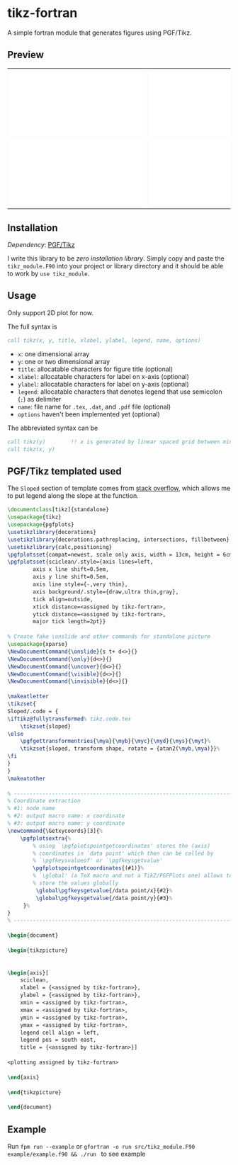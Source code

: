 # tikz-fortran

A simple fortran module that generates figures using PGF/Tikz.

## Preview

|   |   |
|---|---|
| ![](./assets/tikzplot0.pdf) | ![](./assets/tikzplot_4.pdf) |
| ![](./assets/tikzplot_1_le.pdf) | ![](./assets/tikzplot_4_le.pdf) |

## Installation

*Dependency*: [PGF/Tikz](https://www.ctan.org/tex-archive/graphics/pgf/)

I write this library to be *zero installation library*.
Simply copy and paste the `tikz_module.F90` into your project or library directory and it should be able to work by `use tikz_module`.

## Usage

Only support 2D plot for now.

The full syntax is

```fortran
call tikz(x, y, title, xlabel, ylabel, legend, name, options)
```

- `x`: one dimensional array
- `y`: one or two dimensional array
- `title`: allocatable characters for figure title (optional)
- `xlabel`: allocatable characters for label on x-axis (optional)
- `ylabel`: allocatable characters for label on y-axis (optional)
- `legend`: allocatable characters that denotes legend that use semicolon (`;`) as delimiter
- `name`: file name for `.tex`, `.dat`, and `.pdf` file (optional)
- `options` haven't been implemented yet (optional)

The abbreviated syntax can be

```fortran
call tikz(y)        !! x is generated by linear spaced grid between minimum and maximum of y
call tikz(x, y)
```

## PGF/Tikz templated used

The `Sloped` section of template comes from [stack overflow](https://tex.stackexchange.com/a/184242), which allows me to put legend along the slope at the function.

```tex
\documentclass[tikz]{standalone}
\usepackage{tikz}
\usepackage{pgfplots}
\usetikzlibrary{decorations}
\usetikzlibrary{decorations.pathreplacing, intersections, fillbetween}
\usetikzlibrary{calc,positioning}
\pgfplotsset{compat=newest, scale only axis, width = 13cm, height = 6cm}
\pgfplotsset{sciclean/.style={axis lines=left,
        axis x line shift=0.5em,
        axis y line shift=0.5em,
        axis line style={-,very thin},
        axis background/.style={draw,ultra thin,gray},
        tick align=outside,
        xtick distance=<assigned by tikz-fortran>,
        ytick distance=<assigned by tikz-fortran>,
        major tick length=2pt}}

% Create fake \onslide and other commands for standalone picture
\usepackage{xparse}
\NewDocumentCommand{\onslide}{s t+ d<>}{}
\NewDocumentCommand{\only}{d<>}{}
\NewDocumentCommand{\uncover}{d<>}{}
\NewDocumentCommand{\visible}{d<>}{}
\NewDocumentCommand{\invisible}{d<>}{}

\makeatletter
\tikzset{
Sloped/.code = {
\iftikz@fullytransformed% tikz.code.tex
    \tikzset{sloped}
\else
    \pgfgettransformentries{\mya}{\myb}{\myc}{\myd}{\mys}{\myt}%
    \tikzset{sloped, transform shape, rotate = {atan2(\myb,\mya)}}%
\fi
}
}
\makeatother

% ---------------------------------------------------------------------
% Coordinate extraction
% #1: node name
% #2: output macro name: x coordinate
% #3: output macro name: y coordinate
\newcommand{\Getxycoords}[3]{%
    \pgfplotsextra{%
        % using `\pgfplotspointgetcoordinates' stores the (axis)
        % coordinates in `data point' which then can be called by
        % `\pgfkeysvalueof' or `\pgfkeysgetvalue'
        \pgfplotspointgetcoordinates{(#1)}%
        % `\global' (a TeX macro and not a TikZ/PGFPlots one) allows to
        % store the values globally
         \global\pgfkeysgetvalue{/data point/x}{#2}%
         \global\pgfkeysgetvalue{/data point/y}{#3}%
     }%
}
% ---------------------------------------------------------------------

\begin{document}

\begin{tikzpicture}


\begin{axis}[
    sciclean,
    xlabel = {<assigned by tikz-fortran>},
    ylabel = {<assigned by tikz-fortran>},
    xmin = <assigned by tikz-fortran>,
    xmax = <assigned by tikz-fortran>,
    ymin = <assigned by tikz-fortran>,
    ymax = <assigned by tikz-fortran>,
    legend cell align = left,
    legend pos = south east,
    title = {<assigned by tikz-fortran>}]

<plotting assigned by tikz-fortran>

\end{axis}

\end{tikzpicture}

\end{document}
 ```

## Example

Run `fpm run --example` or `gfortran -o run src/tikz_module.F90 example/example.f90 && ./run ` to see example

